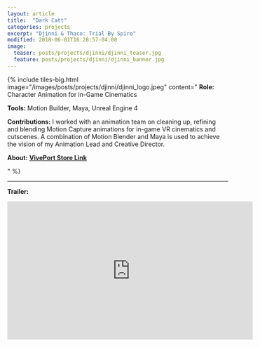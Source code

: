 ```yaml
---
layout: article
title:  "Dark Catt"
categories: projects
excerpt: "Djinni & Thaco: Trial By Spire"
modified: 2018-06-01T16:28:57-04:00
image:
  teaser: posts/projects/djinni/djinni_teaser.jpg
  feature: posts/projects/djinni/djinni_banner.jpg
---
```


{% include tiles-big.html
    image="/images/posts/projects/djinni/djinni_logo.jpeg"
    content="
**Role:** Character Animation for in-Game Cinematics

**Tools:** Motion Builder, Maya, Unreal Engine 4
             
**Contributions:** 
I worked with an animation team on cleaning up, refining and blending Motion Capture animations for in-game VR cinematics and cutscenes. A combination of Motion Blender and Maya is used to achieve the vision of my Animation Lead and Creative Director.


**About:** 
<strong> [VivePort Store Link](https://www.viveport.com/204c87b1-ac12-4105-a54b-70f7fd2dda8b)</strong>

"
%}


___


**Trailer:**

<iframe width="560" height="315" src="https://player.vimeo.com/video/649286841" frameborder="0" allow="accelerometer; autoplay; encrypted-media; gyroscope; picture-in-picture" allowfullscreen></iframe>

